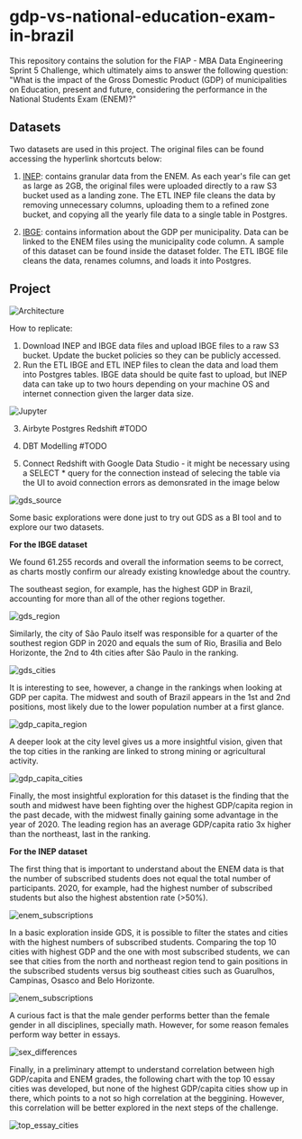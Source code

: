 # gdp-vs-national-education-exam-in-brazil
This repository contains the solution for the FIAP - MBA Data Engineering Sprint 5 Challenge, which ultimately aims to answer the following question: "What is the impact of the Gross Domestic Product (GDP) of municipalities on Education, present and future, considering the performance in the National Students Exam (ENEM)?"

## Datasets

Two datasets are used in this project. The original files can be found accessing the hyperlink shortcuts below:

1. [INEP](https://www.gov.br/inep/pt-br/acesso-a-informacao/dados-abertos/microdados/enem): contains granular data from the ENEM. As each year's file can get as large as 2GB, the original files were uploaded directly to a raw S3 bucket used as a landing zone. The ETL INEP file cleans the data by removing unnecessary columns, uploading them to a refined zone bucket, and copying all the yearly file data to a single table in Postgres.

2. [IBGE](https://www.ibge.gov.br/estatisticas/downloads-estatisticas.html): contains information about the GDP per municipality. Data can be linked to the ENEM files using the municipality code column. A sample of this dataset can be found inside the dataset folder. The ETL IBGE file cleans the data, renames columns, and loads it into Postgres.

## Project

![Architecture](images/architecture.png)

How to replicate:

1. Download INEP and IBGE data files and upload IBGE files to a raw S3 bucket. Update the bucket policies so they can be publicly accessed.
2. Run the ETL IBGE and ETL INEP files to clean the data and load them into Postgres tables. IBGE data should be quite fast to upload, but INEP data can take up to two hours depending on your machine OS and internet connection given the larger data size.

![Jupyter](images/jupyter_upload.png)

3. Airbyte Postgres Redshift #TODO


4. DBT Modelling #TODO


5. Connect Redshift with Google Data Studio - it might be necessary using a SELECT * query for the connection instead of selecing the table via the UI to avoid connection errors as demonsrated in the image below

![gds_source](images/gds_source.png)

Some basic explorations were done just to try out GDS as a BI tool and to explore our two datasets. 

**For the IBGE dataset**

We found 61.255 records and overall the information seems to be correct, as charts mostly confirm our already existing knowledge about the country.

The southeast segion, for example, has the highest GDP in Brazil, accounting for more than all of the other regions together.

![gds_region](images/gdp_region.png)

Similarly, the city of São Paulo itself was responsible for a quarter of the southest region GDP in 2020 and equals the sum of Rio, Brasilia and Belo Horizonte, the 2nd to 4th cities after São Paulo in the ranking.

![gds_cities](images/gdp_cities.png)

It is interesting to see, however, a change in the rankings when looking at GDP per capita. The midwest and south of Brazil appears in the 1st and 2nd positions, most likely due to the lower population number at a first glance.

![gdp_capita_region](images/gdp_capita_region.png)

A deeper look at the city level gives us a more insightful vision, given that the top cities in the ranking are linked to strong mining or agricultural activity.

![gdp_capita_cities](images/gdp_capita_cities.png)

Finally, the most insightful exploration for this dataset is the finding that the south and midwest have been fighting over the highest GDP/capita region in the past decade, with the midwest finally gaining some advantage in the year of 2020. The leading region has an average GDP/capita ratio 3x higher than the northeast, last in the ranking.

**For the INEP dataset**

The first thing that is important to understand about the ENEM data is that the number of subscribed students does not equal the total number of participants. 2020, for example, had the highest number of subscribed students but also the highest abstention rate (>50%).

![enem_subscriptions](images/enem_subscriptions.png)

In a basic exploration inside GDS, it is possible to filter the states and cities with the highest numbers of subscribed students. Comparing the top 10 cities with highest GDP and the one with most subscribed students, we can see that cities from the north and northeast region tend to gain positions in the subscribed students versus big southeast cities such as Guarulhos, Campinas, Osasco and Belo Horizonte.

![enem_subscriptions](images/gds_inep_basic_2022.png)

A curious fact is that the male gender performs better than the female gender in all disciplines, specially math. However, for some reason females perform way better in essays.

![sex_differences](images/sex_differences.png)

Finally, in a preliminary attempt to understand correlation between high GDP/capita and ENEM grades, the following chart with the top 10 essay cities was developed, but none of the highest GDP/capita cities show up in there, which points to a not so high correlation at the beggining. However, this correlation will be better explored in the next steps of the challenge.

![top_essay_cities](images/top_essay_cities.png)
